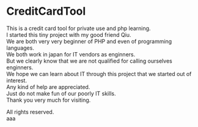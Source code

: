 # CreditCardTool
This is a credit card tool for private use and php learning.  
I started this tiny project with my good friend Qiu.  
We are both very very beginner of PHP and even of programming languages.  
We both work in japan for IT vendors as enginners.   
But we clearly know that we are not qualified for calling ourselves enginners.  
We hope we can learn about IT through this project that we started out of interest.  
Any kind of help are appreciated.  
Just do not make fun of our poorly IT skills.  
Thank you very much for visiting.  
  
All rights reserved.  
aaa